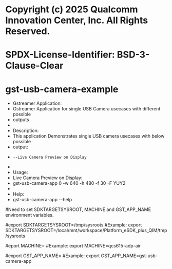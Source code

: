 # Copyright (c) 2025 Qualcomm Innovation Center, Inc.  All Rights Reserved.
# SPDX-License-Identifier: BSD-3-Clause-Clear

# gst-usb-camera-example
 * Gstreamer Application:
 * Gstreamer Application for single USB Camera usecases with different possible
 * outputs
 *
 * Description:
 * This application Demonstrates single USB camera usecases with below possible
 * output:
 *     --Live Camera Preview on Display
 *
 * Usage:
 * Live Camera Preview on Display:
 * gst-usb-camera-app 0 -w 640 -h 480 -f 30 -F YUY2
 *
 * Help:
 * gst-usb-camera-app --help

#Need to set SDKTARGETSYSROOT, MACHINE  and GST_APP_NAME environment variables.
 
#export SDKTARGETSYSROOT=<path to installation directory of platfom SDK>/tmp/sysroots
#Example: export SDKTARGETSYSROOT=/local/mnt/workspace/Platform_eSDK_plus_QIM/tmp/sysroots
 
#eport MACHINE=<Chipset machine name>
#Example: export MACHINE=qcs615-adp-air
 
#export GST_APP_NAME=<App file name>
#Example: export GST_APP_NAME=gst-usb-camera-app
